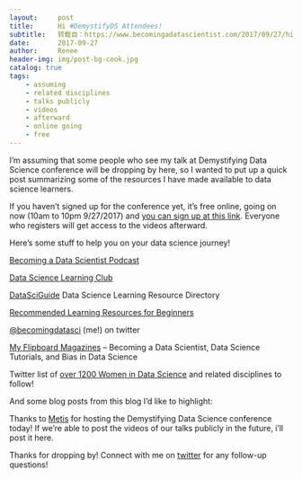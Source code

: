 ```yaml
---
layout:     post
title:      Hi #DemystifyDS Attendees!
subtitle:   转载自：https://www.becomingadatascientist.com/2017/09/27/hi-demystifyds-attendees/
date:       2017-09-27
author:     Renee
header-img: img/post-bg-cook.jpg
catalog: true
tags:
    - assuming
    - related disciplines
    - talks publicly
    - videos
    - afterward
    - online going
    - free
---
```


I’m assuming that some people who see my talk at Demystifying Data Science conference will be dropping by here, so I wanted to put up a quick post summarizing some of the resources I have made available to data science learners.

If you haven’t signed up for the conference yet, it’s free online, going on now (10am to 10pm 9/27/2017) and [you can sign up at this link](https://www.thisismetis.com/demystifying-data-science). Everyone who registers will get access to the videos afterward.

Here’s some stuff to help you on your data science journey!

[Becoming a Data Scientist Podcast](http://www.becomingadatascientist.com/category/podcast)

[Data Science Learning Club](https://www.becomingadatascientist.com/learningclub)

[DataSciGuide](http://www.datasciguide.com/content) Data Science Learning Resource Directory

[Recommended Learning Resources for Beginners](http://www.datasciguide.com/recommended-resources-for-beginners)

[@becomingdatasci](https://twitter.com/becomingdatasci) (me!) on twitter

[My Flipboard Magazines](https://www.becomingadatascientist.com/category/flipboard) – Becoming a Data Scientist, Data Science Tutorials, and Bias in Data Science

Twitter list of [over 1200 Women in Data Science](https://twitter.com/BecomingDataSci/lists/women-in-data-science/members) and related disciplines to follow!

And some blog posts from this blog I’d like to highlight:

Thanks to [Metis](https://www.thisismetis.com/) for hosting the Demystifying Data Science conference today! If we’re able to post the videos of our talks publicly in the future, i’ll post it here.

Thanks for dropping by! Connect with me on [twitter](https://twitter.com/becomingdatasci) for any follow-up questions!
